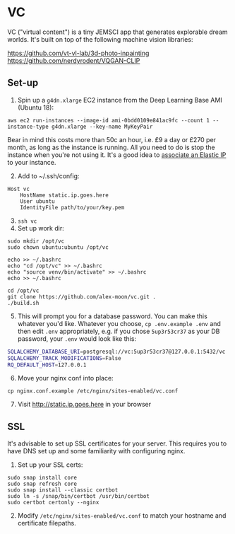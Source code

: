 # VC

VC ("virtual content") is a tiny JEMSCI app that generates explorable dream worlds. It's built on top
of the following machine vision libraries:

https://github.com/vt-vl-lab/3d-photo-inpainting
https://github.com/nerdyrodent/VQGAN-CLIP

## Set-up

1. Spin up a `g4dn.xlarge` EC2 instance from the Deep Learning Base AMI (Ubuntu 18):
```
aws ec2 run-instances --image-id ami-0bdd0109e841ac9fc --count 1 --instance-type g4dn.xlarge --key-name MyKeyPair
```

Bear in mind this costs more than 50c an hour, i.e. £9 a day or £270 per month, as long as the
instance is running. All you need to do is stop the instance when you're not using it. It's a good
idea to [associate an Elastic IP](https://docs.aws.amazon.com/AWSEC2/latest/UserGuide/elastic-ip-addresses-eip.html)
to your instance.

2. Add to ~/.ssh/config:
```
Host vc
    HostName static.ip.goes.here
    User ubuntu
    IdentityFile path/to/your/key.pem
```
3. `ssh vc`
4. Set up work dir:
```
sudo mkdir /opt/vc
sudo chown ubuntu:ubuntu /opt/vc

echo >> ~/.bashrc
echo "cd /opt/vc" >> ~/.bashrc
echo "source venv/bin/activate" >> ~/.bashrc
echo >> ~/.bashrc

cd /opt/vc
git clone https://github.com/alex-moon/vc.git .
./build.sh
```
5. This will prompt you for a database password. You can make this whatever you'd like. Whatever you
   choose, `cp .env.example .env` and then edit `.env` appropriately, e.g. if you chose
   `5up3r53cr37` as your DB password, your `.env` would look like this:
```bash
SQLALCHEMY_DATABASE_URI=postgresql://vc:5up3r53cr37@127.0.0.1:5432/vc
SQLALCHEMY_TRACK_MODIFICATIONS=False
RQ_DEFAULT_HOST=127.0.0.1
```
6. Move your nginx conf into place:
```
cp nginx.conf.example /etc/nginx/sites-enabled/vc.conf
```
7. Visit http://static.ip.goes.here in your browser

## SSL

It's advisable to set up SSL certificates for your server. This requires you to have DNS set up
and some familiarity with configuring nginx.

1. Set up your SSL certs:
```
sudo snap install core
sudo snap refresh core
sudo snap install --classic certbot
sudo ln -s /snap/bin/certbot /usr/bin/certbot
sudo certbot certonly --nginx
```
2. Modify `/etc/nginx/sites-enabled/vc.conf` to match your hostname and certificate filepaths.

